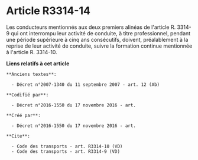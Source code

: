 # Article R3314-14

Les conducteurs mentionnés aux deux premiers alinéas de l'article R. 3314-9 qui ont interrompu leur activité de conduite, à
titre professionnel, pendant une période supérieure à cinq ans consécutifs, doivent, préalablement à la reprise de leur
activité de conduite, suivre la formation continue mentionnée à l'article R. 3314-10.

**Liens relatifs à cet article**

	**Anciens textes**:

	  - Décret n°2007-1340 du 11 septembre 2007 - art. 12 (Ab)

	**Codifié par**:

	  - Décret n°2016-1550 du 17 novembre 2016 - art.

	**Créé par**:

	  - Décret n°2016-1550 du 17 novembre 2016 - art.

	**Cite**:

	  - Code des transports - art. R3314-10 (VD)
	  - Code des transports - art. R3314-9 (VD)
